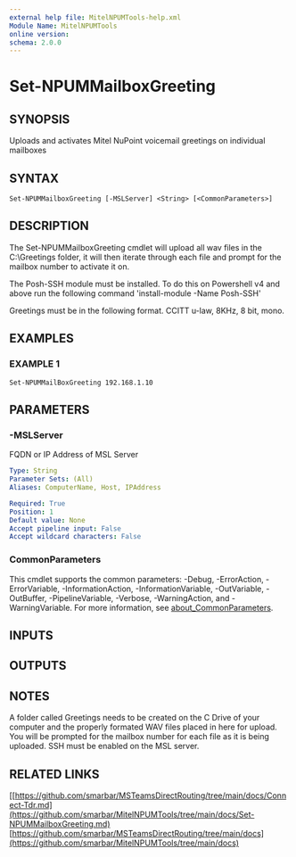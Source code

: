 ```yaml
---
external help file: MitelNPUMTools-help.xml
Module Name: MitelNPUMTools
online version:
schema: 2.0.0
---
```


# Set-NPUMMailboxGreeting

## SYNOPSIS
Uploads and activates Mitel NuPoint voicemail greetings on individual mailboxes

## SYNTAX

```
Set-NPUMMailboxGreeting [-MSLServer] <String> [<CommonParameters>]
```

## DESCRIPTION
The Set-NPUMMailboxGreeting cmdlet will upload all wav files in the C:\Greetings folder, it will then iterate through each file and prompt for the mailbox number to activate it on.

The Posh-SSH module must be installed.
To do this on Powershell v4 and above run the following command 'install-module -Name Posh-SSH'

Greetings must be in the following format. 
CCITT u-law, 8KHz, 8 bit, mono.

## EXAMPLES

### EXAMPLE 1
```
Set-NPUMMailBoxGreeting 192.168.1.10
```

## PARAMETERS

### -MSLServer
FQDN or IP Address of MSL Server

```yaml
Type: String
Parameter Sets: (All)
Aliases: ComputerName, Host, IPAddress

Required: True
Position: 1
Default value: None
Accept pipeline input: False
Accept wildcard characters: False
```

### CommonParameters
This cmdlet supports the common parameters: -Debug, -ErrorAction, -ErrorVariable, -InformationAction, -InformationVariable, -OutVariable, -OutBuffer, -PipelineVariable, -Verbose, -WarningAction, and -WarningVariable. For more information, see [about_CommonParameters](http://go.microsoft.com/fwlink/?LinkID=113216).

## INPUTS

## OUTPUTS

## NOTES
A folder called Greetings needs to be created on the C Drive of your computer and the properly formated WAV files placed in here for upload.
You will be prompted for the mailbox number for each file as it is being uploaded.
SSH must be enabled on the MSL server.

## RELATED LINKS

[[https://github.com/smarbar/MSTeamsDirectRouting/tree/main/docs/Connect-Tdr.md](https://github.com/smarbar/MitelNPUMTools/tree/main/docs/Set-NPUMMailboxGreeting.md)
[https://github.com/smarbar/MSTeamsDirectRouting/tree/main/docs](https://github.com/smarbar/MitelNPUMTools/tree/main/docs)

